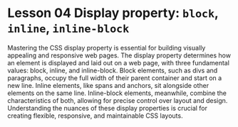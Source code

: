 # Lesson 04 Display property: ```block```, ```inline```, ```inline-block```
Mastering the CSS display property is essential for building visually appealing and responsive web pages. The display property determines how an element is displayed and laid out on a web page, with three fundamental values: block, inline, and inline-block. Block elements, such as divs and paragraphs, occupy the full width of their parent container and start on a new line. Inline elements, like spans and anchors, sit alongside other elements on the same line. Inline-block elements, meanwhile, combine the characteristics of both, allowing for precise control over layout and design. Understanding the nuances of these display properties is crucial for creating flexible, responsive, and maintainable CSS layouts.
